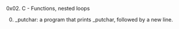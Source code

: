 0x02. C - Functions, nested loops

0. _putchar: a program that prints _putchar, followed by a new line.
